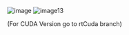 ![image](https://user-images.githubusercontent.com/85713088/144149350-d5078f3e-f361-4b2e-a26d-410ff3ee2a4d.png)
![image13](https://user-images.githubusercontent.com/85713088/182302503-017e2b1b-d9c5-4c39-8c3a-23297f1a517f.png)

(For CUDA Version go to rtCuda branch)
